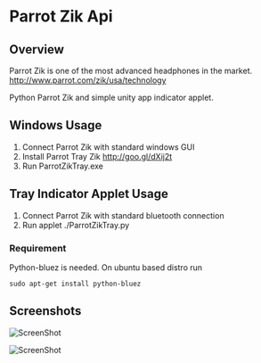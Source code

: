 Parrot Zik Api
========

## Overview

Parrot Zik is one of the most advanced headphones in the market. 
http://www.parrot.com/zik/usa/technology


Python Parrot Zik and simple unity app indicator applet.

## Windows Usage

1. Connect Parrot Zik with standard windows GUI
2. Install Parrot Tray Zik
http://goo.gl/dXij2t
3. Run ParrotZikTray.exe

## Tray Indicator Applet Usage

1. Connect Parrot Zik with standard bluetooth connection 
2. Run applet ./ParrotZikTray.py

### Requirement

Python-bluez is needed. On ubuntu based distro run

````
sudo apt-get install python-bluez
````

## Screenshots

![ScreenShot](https://dl.dropboxusercontent.com/u/4907241/ParrotZikTray.png "Unity App Indicator Applet")

![ScreenShot](https://dl.dropboxusercontent.com/u/4907241/traywin32.png "Windows tray utility")

